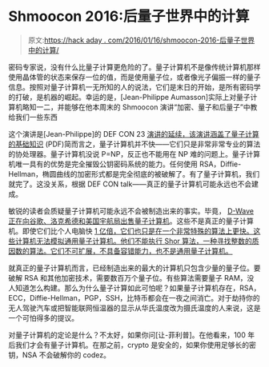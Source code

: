 # Shmoocon 2016:后量子世界中的计算

> 原文:[https://hack aday . com/2016/01/16/shmoocon-2016-后量子世界中的计算/](https://hackaday.com/2016/01/16/shmoocon-2016-computing-in-a-post-quantum-world/)

密码专家说，没有什么比量子计算更危险的了。量子计算机不是像传统计算机那样使用晶体管的状态来保存一位的值，而是使用量子位，或者像光子偏振一样的量子信息。按照对量子计算机一无所知的人的说法，它们是末日的开始，是所有密码学的打破，是机器的崛起。幸运的是，[Jean-Philippe Aumasson]实际上对量子计算机略知一二，并能够在他本周末的 Shmoocon 演讲“加密、量子和后量子”中教给我们一些东西

这个演讲是[Jean-Philippe]的 DEF CON 23 [演讲的延续，该演讲涵盖了量子计算的基础知识](https://media.defcon.org/DEF%20CON%2023/DEF%20CON%2023%20presentations/DEFCON-23-Phillip-Aumasson-Quantum-Computers-vs-Computers-Security.pdf) (PDF)简而言之，量子计算机并不快——它们只是非常非常专业的算法的协处理器。量子计算机没说 P=NP，反正也不能用在 NP 难的问题上。量子计算机唯一具有的优势是完全摧毁公钥密码系统的能力。任何使用 RSA，Diffie-Hellman，椭圆曲线的加密形式都是完全彻底的被破解了。有了量子计算机，我们就完了。这没关系，根据 DEF CON talk——真正的量子计算机可能永远也不会建成。

敏锐的读者会质疑量子计算机可能永远不会被制造出来的事实。毕竟， [D-Wave 正在向谷歌、洛克希德和美国宇航局出售量子计算机](http://www.dwavesys.com/quantum-computing)。这些不是真正的量子计算机。即使它们比个人电脑快 [1 亿倍，它们也只是在一个非常特殊的算法上更快。这些计算机无法模拟通用量子计算机。他们不能执行 Shor 算法，一种寻找整数的质因数的算法。它们不可扩展，不具备容错能力，也不是通用量子计算机。](http://www.telegraph.co.uk/technology/news/12042781/Google-D-Wave-quantum-computer-is-100-million-times-faster-than-your-PC.html)

就真正的量子计算机而言，已经制造出来的最大的计算机只包含少量的量子位。要破解 RSA 和其他加密技术，需要数百万个量子位。有些算法需要量子 RAM，没人知道怎么构建。那么为什么量子计算如此可怕呢？如果量子计算机存在，RSA，ECC，Diffie-Hellman，PGP，SSH，比特币都会在一夜之间消亡。对于劫持你的无人驾驶汽车或把智能联网恒温器的显示从华氏温度改为摄氏温度的人来说，这是一个可怕得多的提议。

对量子计算机的定论是什么？不太好，如果你问[让-菲利普]。在他看来，100 年后我们才会有量子计算机。在那之前，crypto 是安全的，如果你使用足够长的密钥，NSA 不会破解你的 codez。